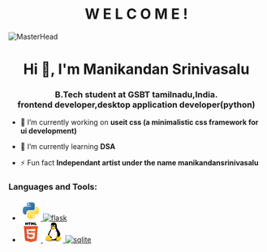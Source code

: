 <h1 align = "center" > W E L C O M E ! </h1>

![MasterHead](https://camo.githubusercontent.com/36b1fbfd281b05444d425a6b501f0e777396c06968bd4ca4b3845e2fbd1727b8/68747470733a2f2f692e70696e696d672e636f6d2f6f726967696e616c732f31352f65372f65332f31356537653330303136366339363264336238613232663630623563616339652e676966)
<h1 align="center">Hi 👋, I'm Manikandan Srinivasalu</h1>
<h3 align="center">B.Tech student at GSBT tamilnadu,India. <br>frontend developer,desktop application developer(python)</h3>

- 🔭 I’m currently working on **useit css (a minimalistic css framework for ui development)**

- 🌱 I’m currently learning **DSA**

- ⚡ Fun fact **Independant artist under the name manikandansrinivasalu**

<h3 align="left">Languages and Tools:</h3>
<p align="left"> 
<ul>

<li><a href="https://www.python.org" target="_blank" rel="noreferrer"> <img src="https://raw.githubusercontent.com/devicons/devicon/master/icons/python/python-original.svg" alt="python" width="40" height="40"/> </a>
<a href="https://flask.palletsprojects.com/" target="_blank" rel="noreferrer"> 
<img src="https://www.vectorlogo.zone/logos/pocoo_flask/pocoo_flask-icon.svg" alt="flask" width="40" height="40"/> </a> 
<br></li>

<li><a href="https://www.w3.org/html/" target="_blank" rel="noreferrer"> 
<img src="https://raw.githubusercontent.com/devicons/devicon/master/icons/html5/html5-original-wordmark.svg" alt="html5" width="40" height="40"/> </a> 
<a href="https://www.linux.org/" target="_blank" rel="noreferrer"> <img src="https://raw.githubusercontent.com/devicons/devicon/master/icons/linux/linux-original.svg" alt="linux" width="40" height="40"/> </a> 
<a href="https://www.sqlite.org/" target="_blank" rel="noreferrer"> <img src="https://www.vectorlogo.zone/logos/sqlite/sqlite-icon.svg" alt="sqlite" width="40" height="40"/> </a></li> </p>
</ul>
